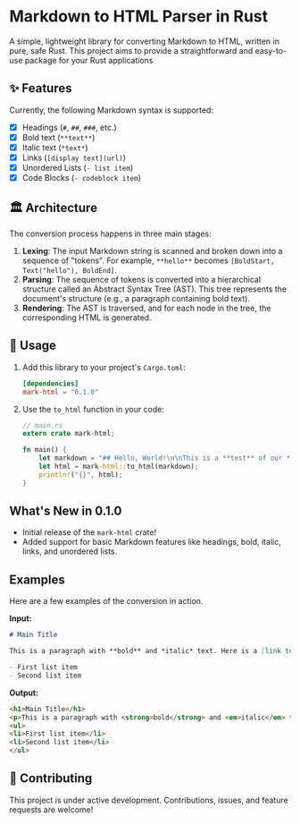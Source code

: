 # Markdown to HTML Parser in Rust

A simple, lightweight library for converting Markdown to HTML, written in pure, safe Rust. This project aims to provide a straightforward and easy-to-use package for your Rust applications

## ✨ Features

Currently, the following Markdown syntax is supported:

- [x] Headings (`#`, `##`, `###`, etc.)
- [x] Bold text (`**text**`)
- [x] Italic text (`*text*`)
- [x] Links (`[display text](url)`)
- [x] Unordered Lists (`- list item`)
- [x] Code Blocks  (`- codeblock item`)
## 🏛️ Architecture

The conversion process happens in three main stages:

1.  **Lexing**: The input Markdown string is scanned and broken down into a sequence of "tokens". For example, `**hello**` becomes `[BoldStart, Text("hello"), BoldEnd]`.
2.  **Parsing**: The sequence of tokens is converted into a hierarchical structure called an Abstract Syntax Tree (AST). This tree represents the document's structure (e.g., a paragraph containing bold text).
3.  **Rendering**: The AST is traversed, and for each node in the tree, the corresponding HTML is generated.

## 🚀 Usage

1.  Add this library to your project's `Cargo.toml`:

    ```toml
    [dependencies]
    mark-html = "0.1.0"
    ```

2.  Use the `to_html` function in your code:

    ```rust
    // main.rs
    extern crate mark-html;

    fn main() {
        let markdown = "## Hello, World!\n\nThis is a **test** of our *new* parser.\n\n- Item 1\n- Item 2";
        let html = mark-html::to_html(markdown);
        println!("{}", html);
    }
    ```

## What's New in 0.1.0

*   Initial release of the `mark-html` crate!
*   Added support for basic Markdown features like headings, bold, italic, links, and unordered lists.

## Examples

Here are a few examples of the conversion in action.

**Input:**
````markdown
# Main Title

This is a paragraph with **bold** and *italic* text. Here is a [link to GitHub](https://github.com/Shivrajsoni).

- First list item
- Second list item
````

**Output:**
```html
<h1>Main Title</h1>
<p>This is a paragraph with <strong>bold</strong> and <em>italic</em> text. Here is a <a href="https://github.com">link to GitHub</a>.</p>
<ul>
<li>First list item</li>
<li>Second list item</li>
</ul>
```

## 🤝 Contributing

This project is under active development. Contributions, issues, and feature requests are welcome!

```
